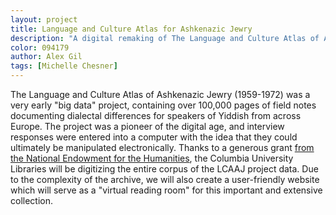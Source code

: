 ```yaml
---
layout: project
title: Language and Culture Atlas for Ashkenazic Jewry
description: "A digital remaking of The Language and Culture Atlas of Ashkenazic Jewry (1959-1972)—containing over 100,000 pages of field notes documenting dialectal differences for speakers of Yiddish from across Europe."
color: 094179
author: Alex Gil
tags: [Michelle Chesner]
---
```


The Language and Culture Atlas of Ashkenazic Jewry (1959-1972) was a very early "big data" project, containing over 100,000 pages of field notes documenting dialectal differences for speakers of Yiddish from across Europe.  The project was a pioneer of the digital age, and interview responses were entered into a computer with the idea that they could ultimately be manipulated electronically. Thanks to a generous grant <a href="http://library.columbia.edu/news/libraries/2015/2015-03-31_National_Endowment_for_the_Humanities.html">from the National Endowment for the Humanities</a>, the Columbia University Libraries will be digitizing the entire corpus of the LCAAJ project data.  Due to the complexity of the archive, we will also create a user-friendly website which will serve as a "virtual reading room" for this important and extensive collection.